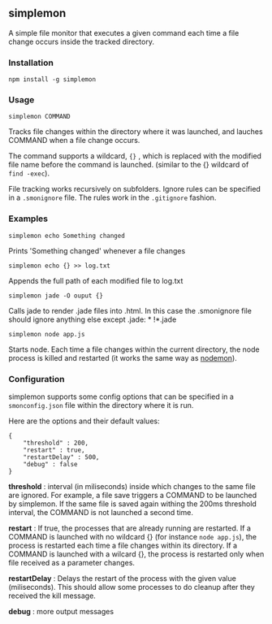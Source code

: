## simplemon

A simple file monitor that executes a given command each time a file change occurs inside the tracked directory.

### Installation

	npm install -g simplemon

### Usage
	
    simplemon COMMAND

Tracks file changes within the directory where it was launched, and lauches COMMAND when a file change occurs.

The command supports a wildcard, `{}` , which is replaced with the modified file name before the command is launched.
(similar to the {} wildcard of `find -exec`).

File tracking works recursively on subfolders.
Ignore rules can be specified in a `.smonignore` file. The rules work in the `.gitignore` fashion.

### Examples

	simplemon echo Something changed

Prints 'Something changed' whenever a file changes

    simplemon echo {} >> log.txt

Appends the full path of each modified file to log.txt

	simplemon jade -O ouput {}

Calls jade to render .jade files into .html. In this case the .smonignore file should ignore anything else except .jade:
    \*
    !\*.jade

    simplemon node app.js

Starts node. Each time a file changes within the current directory, the node process is killed and restarted (it works the same way as [nodemon](https://github.com/remy/nodemon)).

### Configuration

simplemon supports some config options that can be specified in a `smonconfig.json` file within the directory where it is run.

Here are the options and their default values:

	{
		"threshold" : 200,
		"restart" : true,
		"restartDelay" : 500,
		"debug" : false
	}

__threshold__ : interval (in miliseconds) inside which changes to the same file are ignored.
For example, a file save triggers a COMMAND to be launched by simplemon. If the same file is saved again withing the 200ms threshold interval, the COMMAND is not launched a second time. 

__restart__ : If true, the processes that are already running are restarted. 
If a COMMAND is launched with no wildcard {} (for instance `node app.js`), the process is restarted each time a file changes within its directory.
If a COMMAND is launched with a wilcard {}, the process is restarted only when file received as a parameter changes.

__restartDelay__ : Delays the restart of the process with the given value (miliseconds). This should allow some processes to do cleanup after they received the kill message.

__debug__ : more output messages


